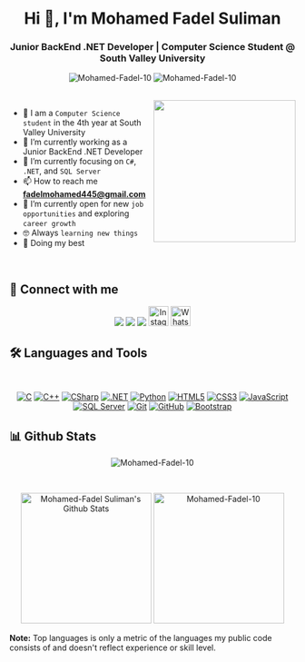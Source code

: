 <h1 align="center">Hi 👋, I'm Mohamed Fadel Suliman</h1>
<h3 align="center">Junior BackEnd .NET Developer | Computer Science Student @ South Valley University</h3>

<p align="center">
  <img src="https://komarev.com/ghpvc/?username=Mohamed-Fadel-10&label=Profile%20views&color=0e75b6&style=flat" alt="Mohamed-Fadel-10" />
  <img src="https://img.shields.io/github/followers/Mohamed-Fadel-10?label=Followers" alt="Mohamed-Fadel-10" />
</p>
<br>
<img align="right" src="https://user-images.githubusercontent.com/63050133/156676671-d5b2e362-97d4-4404-9447-dd71ddfea82f.gif" width="250px" />

- :school: I am a `Computer Science student` in the 4th year at South Valley University
- 🔭 I’m currently working as a Junior BackEnd .NET Developer
- 🌱 I’m currently focusing on `C#`, `.NET`, and `SQL Server`
- 📫 How to reach me **fadelmohamed445@gmail.com**
- :thinking: I’m currently open for new `job opportunities` and exploring `career growth`
- :nerd_face: Always `learning new things`
- 🐼 Doing my best 

<br>

## 📩 Connect with me
<p align="center">
    <a href="mailto=fadelmohamed445@gmail.com" title="Gmail"><img src="https://img.shields.io/badge/gmail-%23F05033.svg?style=for-the-badge&logo=gmail&logoColor=white"/></a>  
    <a href="https://www.facebook.com/profile.php?id=100021949241623&mibextid=ZbWKwL" title="Facebook"><img src="https://img.shields.io/badge/Facebook-%231877F2.svg?style=for-the-badge&logo=Facebook&logoColor=white"/></a>
    <a href="https://www.linkedin.com/in/mohamed-fadel-%F0%9F%87%B5%F0%9F%87%B8-533090237/" title="LinkedIn"><img src="https://img.shields.io/badge/linkedin-%230077B5.svg?style=for-the-badge&logo=linkedin&logoColor=white"/></a>  
    <a href="https://www.instagram.com/mohmed_fadeel?igsh=MWhkZDU2Y2x0eDF6" title="Instagram"><img src="https://img.shields.io/static/v1?message=Instagram&logo=instagram&label=&color=E4405F&logoColor=white&labelColor=&style=for-the-badge" height="35" alt="Instagram"/></a>
    <a href="https://wa.me/201007452672" title="WhatsApp"><img src="https://img.shields.io/static/v1?message=WhatsApp&logo=whatsapp&label=&color=25D366&logoColor=white&labelColor=&style=for-the-badge" height="35" alt="WhatsApp"/></a>
</p>


## 🛠 Languages and Tools
<br>

<p align="center">
    <a href="https://en.wikipedia.org/wiki/C_(programming_language)" title="C"><img src="https://img.shields.io/badge/C-%2300599C.svg?style=for-the-badge&logo=c&logoColor=white" alt="C"></a>
    <a href="https://en.wikipedia.org/wiki/C%2B%2B" title="C++"><img src="https://img.shields.io/badge/C%2B%2B-%2300599C.svg?style=for-the-badge&logo=c%2B%2B&logoColor=white" alt="C++"></a>
    <a href="https://docs.microsoft.com/en-us/dotnet/csharp/" title="CSharp"><img src="https://img.shields.io/badge/C%23-%23239120.svg?style=for-the-badge&logo=c-sharp&logoColor=white" alt="CSharp"></a>
    <a href="https://dotnet.microsoft.com/" title=".NET"><img src="https://img.shields.io/badge/.NET-%23007ACC.svg?style=for-the-badge&logo=dotnet&logoColor=white" alt=".NET"></a>
    <a href="https://www.python.org/" title="Python"><img src="https://img.shields.io/badge/python-3670A0?style=for-the-badge&logo=python&logoColor=ffdd54" alt="Python"></a>
    <a href="https://www.w3.org/TR/html5/" title="HTML5"><img src="https://img.shields.io/badge/html5-%23E34F26.svg?style=for-the-badge&logo=html5&logoColor=white" alt="HTML5"></a>
    <a href="https://www.w3.org/Style/CSS/" title="CSS3"><img src="https://img.shields.io/badge/css3-%23157122B6.svg?style=for-the-badge&logo=css3&logoColor=white" alt="CSS3"></a>
    <a href="https://developer.mozilla.org/en-US/docs/Web/JavaScript" title="JavaScript"><img src="https://img.shields.io/badge/JavaScript-%23323330.svg?style=for-the-badge&logo=javascript&logoColor=F7DF1E" alt="JavaScript"></a>
    <a href="https://docs.microsoft.com/en-us/sql/sql-server/" title="SQL Server"><img src="https://img.shields.io/badge/SQL%20Server-CC2927.svg?style=for-the-badge&logo=microsoftsqlserver&logoColor=white" alt="SQL Server"></a>
    <a href="https://git-scm.com/" title="Git"><img src="https://img.shields.io/badge/git-%23F05033.svg?style=for-the-badge&logo=git&logoColor=white" alt="Git"></a>
    <a href="https://github.com/" title="GitHub"><img src="https://img.shields.io/badge/github-%23121011.svg?style=for-the-badge&logo=github&logoColor=white" alt="GitHub"></a>
    <a href="https://getbootstrap.com/" title="Bootstrap"><img src="https://img.shields.io/badge/Bootstrap-%23563D7C.svg?style=for-the-badge&logo=bootstrap&logoColor=white" alt="Bootstrap"></a>
</p>



## 📊 Github Stats
<p align="center"><img src="https://github-readme-streak-stats.herokuapp.com/?user=Mohamed-Fadel-10&theme=tokyonight_duo" alt="Mohamed-Fadel-10" /></p>
<br/>
<p align="center">
    <a href="https://github.com/anuraghazra/github-readme-stats">
        <img alt="Mohamed-Fadel Suliman's Github Stats" src="https://github-readme-stats.vercel.app/api?username=Mohamed-Fadel-10&show_icons=true&count_private=true&locale=en&theme=tokyonight&layout=compact" height="230px"/></a>
    <img src="https://github-readme-stats.vercel.app/api/top-langs?username=Mohamed-Fadel-10&langs_count=10&show_icons=true&locale=en&theme=tokyonight" alt="Mohamed-Fadel-10" height="230px"/>
<br/>

<b>Note:</b> Top languages is only a metric of the languages my public code consists of and doesn't reflect experience or skill level.
</p>
